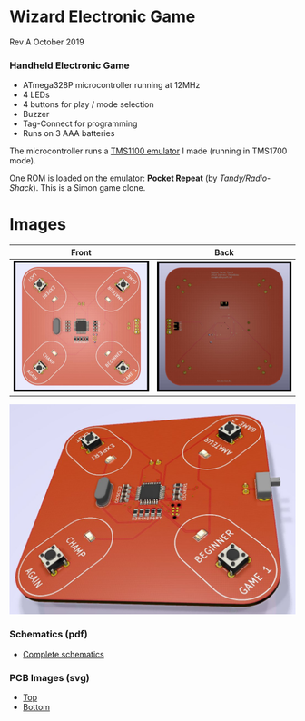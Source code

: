 # Wizard Electronic Game
Rev A October 2019

### Handheld Electronic Game
- ATmega328P microcontroller running at 12MHz
- 4 LEDs
- 4 buttons for play / mode selection
- Buzzer
- Tag-Connect for programming
- Runs on 3 AAA batteries

The microcontroller runs a [TMS1100 emulator](https://github.com/hotkeysoft/emulators) I made (running in TMS1700 mode).

One ROM is loaded on the emulator: **Pocket Repeat** (by *Tandy/Radio-Shack*).  This is a Simon game clone.

Images
============
|Front                                                 | Back                                              |
|------------------------------------------------------|---------------------------------------------------|
|![Render Front](./img/render-front.jpg "Render Front")|![Render Back](./img/render-back.jpg "Render Back")|


![Render](./img/RepeatGame.jpg "Render")

### Schematics (pdf)
- [Complete schematics](./img/schema.pdf)

### PCB Images (svg)
- [Top](./img/pcb-front.svg)
- [Bottom](./img/pcb-back.svg)
